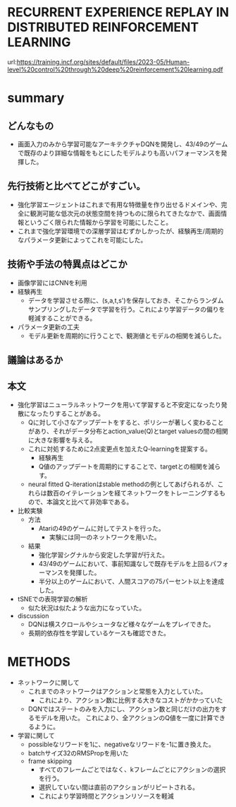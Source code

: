 # RECURRENT EXPERIENCE REPLAY IN DISTRIBUTED REINFORCEMENT LEARNING
url:https://training.incf.org/sites/default/files/2023-05/Human-level%20control%20through%20deep%20reinforcement%20learning.pdf

# summary  
## どんなもの  
- 画面入力のみから学習可能なアーキテクチャDQNを開発し、43/49のゲームで既存のより詳細な情報をもとにしたモデルよりも高いパフォーマンスを発揮した。

## 先行技術と比べてどこがすごい。
- 強化学習エージェントはこれまで有用な特徴量を作り出せるドメインや、完全に観測可能な低次元の状態空間を持つものに限られてきたなかで、画面情報というごく限られた情報から学習を可能にしたこと。
- これまで強化学習環境での深層学習はむずかしかったが、経験再生/周期的なパラメータ更新によってこれを可能にした。

## 技術や手法の特異点はどこか  
- 画像学習にはCNNを利用
- 経験再生
    - データを学習させる際に、(s,a,t,s')を保存しておき、そこからランダムサンプリングしたデータで学習を行う。これにより学習データの偏りを軽減することができる。
- パラメータ更新の工夫
    - モデル更新を周期的に行うことで、観測値とモデルの相関を減らした。
## 議論はあるか  


## 本文  
- 強化学習はニューラルネットワークを用いて学習すると不安定になったり発散になったりすることがある。
    - Qに対して小さなアップデートをすると、ポリシーが著しく変わることがあり、それがデータ分布とaction_value(Q)とtarget valuesの間の相関に大きな影響を与える。
    - これに対処するために2点変更点を加えたQ-learningを提案する。
        - 経験再生
        - Q値のアップデートを周期的にすることで、targetとの相関を減らす。
    - neural fitted Q-iterationはstable methodの例としてあげられるが、これらは数百のイテレーションを経てネットワークをトレーニングするもので、本論文と比べて非効率である。
- 比較実験  
    - 方法
        - Atariの49のゲームに対してテストを行った。
            - 実験には同一のネットワークを用いた。
    - 結果
        - 強化学習シグナルから安定した学習が行えた。
        - 43/49のゲームにおいて、事前知識なしで既存モデルを上回るパフォーマンスを発揮した。
        - 半分以上のゲームにおいて、人間スコアの75パーセント以上を達成した。
- tSNEでの表現学習の解析  
    - 似た状況は似たような出力になっていた。  
- discussion
    - DQNは横スクロールやシュータなど様々なゲームをプレイできた。
    - 長期的依存性を学習しているケースも確認できた。
# METHODS  
- ネットワークに関して
    - これまでのネットワークはアクションと常態を入力としていた。
        - これにより、アクション数に比例する大きなコストがかかっていた
    - DQNではステートのみを入力にし、アクション数と同じだけの出力をするモデルを用いた。
    これにより、全アクションのQ値を一度に計算できるように。
- 学習に関して
    - possibleなリワードを1に、negativeなリワードを-1に置き換えた。
    - batchサイズ32のRMSPropを用いた
    - frame skipping
        - すべてのフレームごとではなく、kフレームごとにアクションの選択を行う。
        - 選択していない間は直前のアクションがリピートされる。
        - これにより学習時間とアクションリソースを軽減

